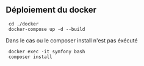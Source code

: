 ## Déploiement du docker

```
 cd ./docker
 docker-compose up -d --build
```

Dans le cas ou le composer install n'est pas éxécuté
```
 docker exec -it symfony bash
 composer install
```

